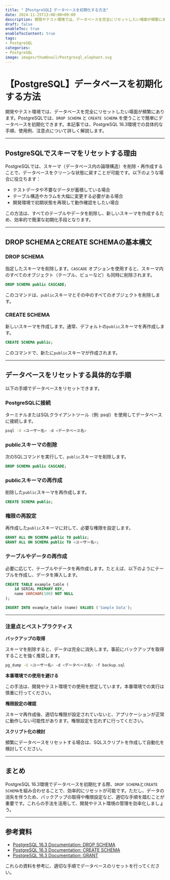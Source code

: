 ```yaml
---
title: "【PostgreSQL】データベースを初期化する方法"
date: 2024-11-25T13:00:00+09:00
description: 開発やテスト環境では、データベースを完全にリセットしたい場面が頻繁にあります。
draft: false
enableToc: true
enableTocContent: true
tags: 
- PostgreSQL
categories: 
- PostgreSQL
image: images/thumbnail/Postgresql_elephant.svg
---
```


# 【PostgreSQL】データベースを初期化する方法

開発やテスト環境では、データベースを完全にリセットしたい場面が頻繁にあります。PostgreSQLでは、`DROP SCHEMA` と `CREATE SCHEMA` を使うことで簡単にデータベースを初期化できます。本記事では、PostgreSQL 16.3環境での具体的な手順、使用例、注意点について詳しく解説します。

---

## PostgreSQLでスキーマをリセットする理由

PostgreSQLでは、スキーマ（データベース内の論理構造）を削除・再作成することで、データベースをクリーンな状態に戻すことが可能です。以下のような場合に役立ちます：

- テストデータや不要なデータが蓄積している場合
- テーブル構造やカラムを大幅に変更する必要がある場合
- 開発環境で初期状態を再現して動作確認をしたい場合

この方法は、すべてのテーブルやデータを削除し、新しいスキーマを作成するため、効率的で簡潔な初期化手段となります。

---

## DROP SCHEMAとCREATE SCHEMAの基本構文

### DROP SCHEMA

指定したスキーマを削除します。`CASCADE` オプションを使用すると、スキーマ内のすべてのオブジェクト（テーブル、ビューなど）も同時に削除されます。

```sql
DROP SCHEMA public CASCADE;
```

このコマンドは、`public`スキーマとその中のすべてのオブジェクトを削除します。

### CREATE SCHEMA

新しいスキーマを作成します。通常、デフォルトの`public`スキーマを再作成します。

```sql
CREATE SCHEMA public;
```

このコマンドで、新たに`public`スキーマが作成されます。

---

## データベースをリセットする具体的な手順

以下の手順でデータベースをリセットできます。

### PostgreSQLに接続

ターミナルまたはSQLクライアントツール（例: psql）を使用してデータベースに接続します。

```bash
psql -U <ユーザー名> -d <データベース名>
```

### publicスキーマの削除

次のSQLコマンドを実行して、`public`スキーマを削除します。

```sql
DROP SCHEMA public CASCADE;
```

### publicスキーマの再作成

削除した`public`スキーマを再作成します。

```sql
CREATE SCHEMA public;
```

### 権限の再設定

再作成した`public`スキーマに対して、必要な権限を設定します。

```sql
GRANT ALL ON SCHEMA public TO public;
GRANT ALL ON SCHEMA public TO <ユーザー名>;
```

### テーブルやデータの再作成

必要に応じて、テーブルやデータを再作成します。たとえば、以下のようにテーブルを作成し、データを挿入します。

```sql
CREATE TABLE example_table (
    id SERIAL PRIMARY KEY,
    name VARCHAR(100) NOT NULL
);

INSERT INTO example_table (name) VALUES ('Sample Data');
```

---

### 注意点とベストプラクティス

**バックアップの取得**

スキーマを削除すると、データは完全に消失します。事前にバックアップを取得することを強く推奨します。

```bash
pg_dump -U <ユーザー名> -d <データベース名> -f backup.sql
```

**本番環境での使用を避ける**

この手法は、開発やテスト環境での使用を想定しています。本番環境での実行は慎重に行ってください。

**権限設定の確認**

スキーマ再作成後、適切な権限が設定されていないと、アプリケーションが正常に動作しない可能性があります。権限設定を忘れずに行ってください。

**スクリプト化の検討**

頻繁にデータベースをリセットする場合は、SQLスクリプトを作成して自動化を検討してください。

---

## まとめ

PostgreSQL 16.3環境でデータベースを初期化する際、`DROP SCHEMA`と`CREATE SCHEMA`を組み合わせることで、効率的にリセットが可能です。ただし、データの消失を伴うため、バックアップの取得や権限設定など、適切な手順を踏むことが重要です。これらの手法を活用して、開発やテスト環境の管理を効率化しましょう。

---

## 参考資料

* <a href="https://www.postgresql.org/docs/16/sql-dropschema.html" target="_blank" rel="nofollow noopener">PostgreSQL 16.3 Documentation: DROP SCHEMA</a>
* <a href="https://www.postgresql.org/docs/16/sql-createschema.html" target="_blank" rel="nofollow noopener">PostgreSQL 16.3 Documentation: CREATE SCHEMA</a>
* <a href="https://www.postgresql.org/docs/16/sql-grant.html" target="_blank" rel="nofollow noopener">PostgreSQL 16.3 Documentation: GRANT</a>

これらの資料を参考に、適切な手順でデータベースのリセットを行ってください。

